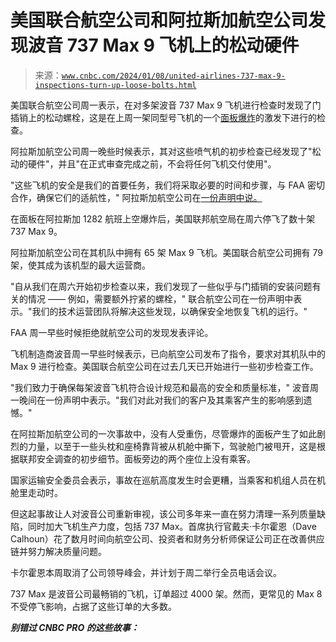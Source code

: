 <!--yml

category: 未分类

date: 2024-05-27 14:35:44

-->

# 美国联合航空公司和阿拉斯加航空公司发现波音 737 Max 9 飞机上的松动硬件

> 来源：[`www.cnbc.com/2024/01/08/united-airlines-737-max-9-inspections-turn-up-loose-bolts.html`](https://www.cnbc.com/2024/01/08/united-airlines-737-max-9-inspections-turn-up-loose-bolts.html)

美国联合航空公司周一表示，在对多架波音 737 Max 9 飞机进行检查时发现了门插销上的松动螺栓，这是在上周一架同型号飞机的一个[面板爆炸](https://www.cnbc.com/2024/01/06/boeing-737-max-9-grounding-after-alaska-airlines-door-blows-midflight.html)的激发下进行的检查。

阿拉斯加航空公司周一晚些时候表示，其对这些喷气机的初步检查已经发现了"松动的硬件"，并且"在正式审查完成之前，不会将任何飞机交付使用"。

"这些飞机的安全是我们的首要任务，我们将采取必要的时间和步骤，与 FAA 密切合作，确保它们的适航性，" 阿拉斯加航空公司在[一份声明中说。](https://news.alaskaair.com/alaska-airlines/operations/as-1282/)

在面板在阿拉斯加 1282 航班上空爆炸后，美国联邦航空局在周六停飞了数十架 737 Max 9。

阿拉斯加航空公司在其机队中拥有 65 架 Max 9 飞机。美国联合航空公司拥有 79 架，使其成为该机型的最大运营商。

"自从我们在周六开始初步检查以来，我们发现了一些似乎与门插销的安装问题有关的情况 —— 例如，需要额外拧紧的螺栓，" 联合航空公司在一份声明中表示。"我们的技术运营团队将解决这些发现，以确保安全地恢复飞机的运行。"

FAA 周一早些时候拒绝就航空公司的发现发表评论。

飞机制造商波音周一早些时候表示，已向航空公司发布了指令，要求对其机队中的 Max 9 进行检查。美国联合航空公司在过去几天已开始进行一些初步检查工作。

"我们致力于确保每架波音飞机符合设计规范和最高的安全和质量标准，" 波音周一晚间在一份声明中表示。"我们对此对我们的客户及其乘客产生的影响感到遗憾。"

在阿拉斯加航空公司的一次事故中，没有人受重伤，尽管爆炸的面板产生了如此剧烈的力量，以至于一些头枕和座椅靠背被从机舱中撕下，驾驶舱门被甩开，这是根据联邦安全调查的初步细节。面板旁边的两个座位上没有乘客。

国家运输安全委员会表示，事故在巡航高度发生时会更糟，当乘客和机组人员在机舱里走动时。

但这起事故让人对波音公司重新审视，该公司多年来一直在努力清理一系列质量缺陷，同时加大飞机生产力度，包括 737 Max。首席执行官戴夫·卡尔霍恩（Dave Calhoun）花了数月时间向航空公司、投资者和财务分析师保证公司正在改善供应链并努力解决质量问题。

卡尔霍恩本周取消了公司领导峰会，并计划于周二举行全员电话会议。

737 Max 是波音公司最畅销的飞机，订单超过 4000 架。然而，更常见的 Max 8 不受停飞影响，占据了这些订单的大多数。

***别错过 CNBC PRO 的这些故事：***
